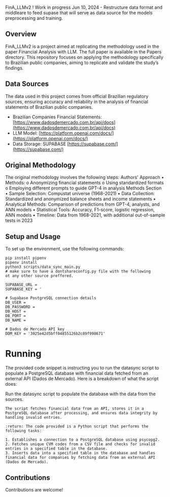 FinA_LLMv2
! Work in progress
Jun 10, 2024 - Restructure data format and middleare to feed supase that will serve as data source for the models preprocessing and training.


## Overview
FinA_LLMv2 is a project aimed at replicating the methodology used in the paper Financial Analysis with LLM. The full paper is available in the Papers directory. This repository focuses on applying the methodology specifically to Brazilian public companies, aiming to replicate and validate the study’s findings.

## Data Sources
The data used in this project comes from official Brazilian regulatory sources, ensuring accuracy and reliability in the analysis of financial statements of Brazilian public companies.

- Brazilian Companies Financial Statements: [https://www.dadosdemercado.com.br/api/docs](https://www.dadosdemercado.com.br/api/docs)
- LLM Model: [https://platform.openai.com/docs/](https://platform.openai.com/docs/)
- Data Storage: SUPABASE [https://supabase.com/](https://supabase.com/)

## Original Methodology
The original methodology involves the following steps:
Authors' Approach
•	Methods:
o	Anonymizing financial statements
o	Using standardized formats
o	Employing different prompts to guide GPT-4 in analysis
Methods Section
•	Sample Selection: Compustat universe (1968-2021)
•	Data Collection: Standardized and anonymized balance sheets and income statements
•	Analytical Methods: Comparison of predictions from GPT-4, analysts, and ANN models
•	Statistical Tools: Accuracy, F1-score, logistic regression, ANN models
•	Timeline: Data from 1968-2021, with additional out-of-sample tests in 2023


## Setup and Usage
To set up the environment, use the following commands:

```
pip install pipenv
pipenv install
python3 scripts/data_sync_main.py
# make sure to have a dontshareconfig.py file with the following
ot any other source preffered.

SUPABASE_URL = 
SUPABASE_KEY = '

# Supabase PostgreSQL connection details
DB_USER = 
DB_PASSWORD = 
DB_HOST = 
DB_PORT = 
DB_NAME = 

# Dados de Mercado API key
DDM_KEY = '3925e42d5bff04855126b2c89f998671'

```
# Running
The provided code snippet is instructing you to run the datasync script to populate a PostgreSQL database with financial data fetched from an external API (Dados de Mercado). Here is a breakdown of what the script does:

Run the datasync script to populate the database with the data from the sources.

    The script fetches financial data from an API, stores it in a PostgreSQL database after processing, and ensures data integrity by handling invalid entries.

    :return: The code provided is a Python script that performs the following tasks:

    1. Establishes a connection to a PostgreSQL database using psycopg2.
    2. Fetches unique CVM codes from a CSV file and checks for invalid entries in a specified table in the database.
    3. Inserts data into a specified table in the database and handles financial data for companies by fetching data from an external API (Dados de Mercado).

## Contributions
Contributions are welcome!